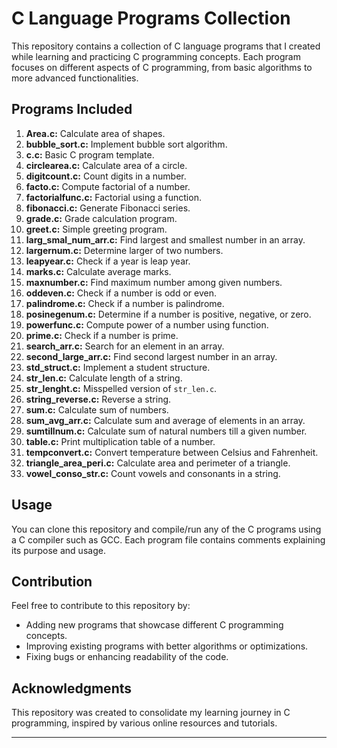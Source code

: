 # C Language Programs Collection

This repository contains a collection of C language programs that I created while learning and practicing C programming concepts. Each program focuses on different aspects of C programming, from basic algorithms to more advanced functionalities.

## Programs Included

1. **Area.c:** Calculate area of shapes.
2. **bubble_sort.c:** Implement bubble sort algorithm.
3. **c.c:** Basic C program template.
4. **circlearea.c:** Calculate area of a circle.
5. **digitcount.c:** Count digits in a number.
6. **facto.c:** Compute factorial of a number.
7. **factorialfunc.c:** Factorial using a function.
8. **fibonacci.c:** Generate Fibonacci series.
9. **grade.c:** Grade calculation program.
10. **greet.c:** Simple greeting program.
11. **larg_smal_num_arr.c:** Find largest and smallest number in an array.
12. **largernum.c:** Determine larger of two numbers.
13. **leapyear.c:** Check if a year is leap year.
14. **marks.c:** Calculate average marks.
15. **maxnumber.c:** Find maximum number among given numbers.
16. **oddeven.c:** Check if a number is odd or even.
17. **palindrome.c:** Check if a number is palindrome.
18. **posinegenum.c:** Determine if a number is positive, negative, or zero.
19. **powerfunc.c:** Compute power of a number using function.
20. **prime.c:** Check if a number is prime.
21. **search_arr.c:** Search for an element in an array.
22. **second_large_arr.c:** Find second largest number in an array.
23. **std_struct.c:** Implement a student structure.
24. **str_len.c:** Calculate length of a string.
25. **str_lenght.c:** Misspelled version of `str_len.c`.
26. **string_reverse.c:** Reverse a string.
27. **sum.c:** Calculate sum of numbers.
28. **sum_avg_arr.c:** Calculate sum and average of elements in an array.
29. **sumtillnum.c:** Calculate sum of natural numbers till a given number.
30. **table.c:** Print multiplication table of a number.
31. **tempconvert.c:** Convert temperature between Celsius and Fahrenheit.
32. **triangle_area_peri.c:** Calculate area and perimeter of a triangle.
33. **vowel_conso_str.c:** Count vowels and consonants in a string.

## Usage

You can clone this repository and compile/run any of the C programs using a C compiler such as GCC. Each program file contains comments explaining its purpose and usage.

## Contribution

Feel free to contribute to this repository by:
- Adding new programs that showcase different C programming concepts.
- Improving existing programs with better algorithms or optimizations.
- Fixing bugs or enhancing readability of the code.

## Acknowledgments

This repository was created to consolidate my learning journey in C programming, inspired by various online resources and tutorials.

---
